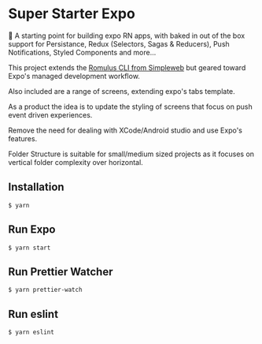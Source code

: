 # Super Starter Expo
🚀 A starting point for building expo RN apps, with baked in out of the box support for Persistance, Redux (Selectors, Sagas &amp; Reducers), Push Notifications, Styled Components and more...

This project extends the [Romulus CLI from Simpleweb](https://github.com/simpleweb/romulus-cli) but geared toward Expo's managed development workflow.

Also included are a range of screens, extending expo's tabs template.

As a product the idea is to update the styling of screens that focus on push event driven experiences.

Remove the need for dealing with XCode/Android studio and use Expo's features.

Folder Structure is suitable for small/medium sized projects as it focuses on vertical folder complexity over horizontal.

## Installation

```
$ yarn
```

## Run Expo

```
$ yarn start
```

## Run Prettier Watcher

```
$ yarn prettier-watch
```

## Run eslint

```
$ yarn eslint
```
